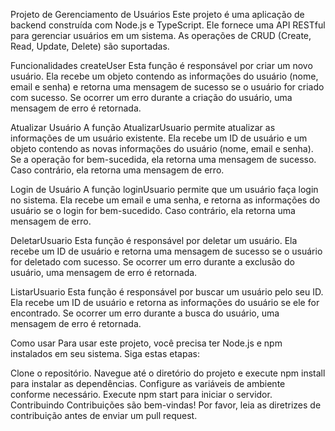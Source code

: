 Projeto de Gerenciamento de Usuários
Este projeto é uma aplicação de backend construída com Node.js e TypeScript. Ele fornece uma API RESTful para gerenciar usuários em um sistema. As operações de CRUD (Create, Read, Update, Delete) são suportadas.

Funcionalidades
createUser
Esta função é responsável por criar um novo usuário. Ela recebe um objeto contendo as informações do usuário (nome, email e senha) e retorna uma mensagem de sucesso se o usuário for criado com sucesso. Se ocorrer um erro durante a criação do usuário, uma mensagem de erro é retornada.

Atualizar Usuário
A função AtualizarUsuario permite atualizar as informações de um usuário existente. Ela recebe um ID de usuário e um objeto contendo as novas informações do usuário (nome, email e senha). Se a operação for bem-sucedida, ela retorna uma mensagem de sucesso. Caso contrário, ela retorna uma mensagem de erro.

Login de Usuário
A função loginUsuario permite que um usuário faça login no sistema. Ela recebe um email e uma senha, e retorna as informações do usuário se o login for bem-sucedido. Caso contrário, ela retorna uma mensagem de erro.

DeletarUsuario
Esta função é responsável por deletar um usuário. Ela recebe um ID de usuário e retorna uma mensagem de sucesso se o usuário for deletado com sucesso. Se ocorrer um erro durante a exclusão do usuário, uma mensagem de erro é retornada.

ListarUsuario
Esta função é responsável por buscar um usuário pelo seu ID. Ela recebe um ID de usuário e retorna as informações do usuário se ele for encontrado. Se ocorrer um erro durante a busca do usuário, uma mensagem de erro é retornada.

Como usar
Para usar este projeto, você precisa ter Node.js e npm instalados em seu sistema. Siga estas etapas:

Clone o repositório.
Navegue até o diretório do projeto e execute npm install para instalar as dependências.
Configure as variáveis de ambiente conforme necessário.
Execute npm start para iniciar o servidor.
Contribuindo
Contribuições são bem-vindas! Por favor, leia as diretrizes de contribuição antes de enviar um pull request.
